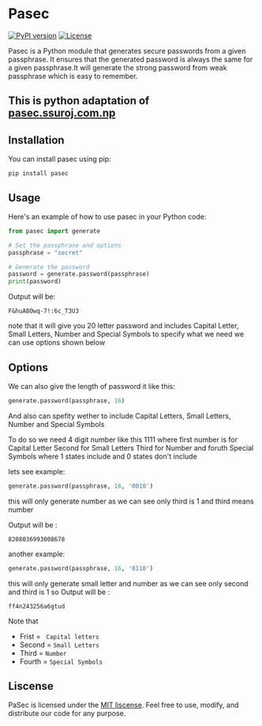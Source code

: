 # Pasec

[![PyPI version](https://badge.fury.io/py/pasec.svg)](https://badge.fury.io/py/pasec)
[![License](https://img.shields.io/badge/license-MIT-blue.svg)](https://github.com/your_username/pasec/blob/main/LICENSE)

Pasec is a Python module that generates secure passwords from a given passphrase. It ensures that the generated password is always the same for a given passphrase.It will generate the strong password from weak passphrase which is easy to remember.

## This is python adaptation of [pasec.ssuroj.com.np](https://pasec.ssuroj.com.np/)
## Installation

You can install pasec using pip:
```
pip install pasec
```

## Usage

Here's an example of how to use pasec in your Python code:

```python
from pasec import generate

# Set the passphrase and options
passphrase = "secret"

# Generate the password
password = generate.password(passphrase)
print(password)
```
Output will be:
```
F&huA8Owq-7!:6c_T3U3
```
note that it will give you 20 letter password and includes  Capital Letter, Small Letters, Number and Special Symbols to specify what we need we can use options shown below
## Options
We can also give the length of password it like this:
```python
generate.password(passphrase, 16) 
```
And also can spefity wether to include Capital Letters, Small Letters, Number and Special Symbols

To do so we need 4 digit number like this 1111 where first number is for Capital Letter Second for Small Letters Third for Number and foruth Special Symbols where 1 states include and 0  states don't include

lets see example:
```python
generate.password(passphrase, 16, '0010')
```
this will only generate number as we can see only third is 1 and third means number


Output will be :
```
8208036993008678
```

another example:
```python
generate.password(passphrase, 16, '0110')
```
this will only generate small letter and number as we can see only second and  third is 1 so Output will be :
```
ff4n243256a6gtud
```
Note that

- Frist = ` Capital letters`
- Second =  `Small Letters`
- Third =  `Number`
- Fourth = `Special Symbols`


## Liscense
PaSec is licensed under the [MIT liscense](https://mit-license.org/). Feel free to use, modify, and distribute our code for any purpose.
